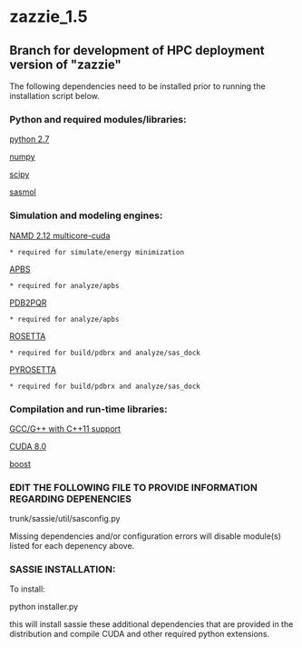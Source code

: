 # zazzie_1.5

## Branch for development of HPC deployment version of "zazzie" 

The following dependencies need to be installed prior to running the
installation script below.

### Python and required modules/libraries:

[python 2.7](https://www.python.org/downloads/release/python-2712/)

[numpy](https://www.scipy.org/scipylib/download.html)

[scipy](https://www.scipy.org/scipylib/download.html)

[sasmol](https://github.com/madscatt/sasmol)

### Simulation and modeling engines:

[NAMD 2.12 multicore-cuda](http://www.ks.uiuc.edu/Development/Download/download.cgi?PackageName=NAMD)
   
    * required for simulate/energy minimization

[APBS](http://www.poissonboltzmann.org/docs/downloads/)

    * required for analyze/apbs

[PDB2PQR](http://www.poissonboltzmann.org/docs/downloads/)
   
    * required for analyze/apbs

[ROSETTA](https://www.rosettacommons.org/software/license-and-download)
    
    * required for build/pdbrx and analyze/sas_dock

[PYROSETTA](https://www.rosettacommons.org/software/license-and-download)
    
    * required for build/pdbrx and analyze/sas_dock

### Compilation and run-time libraries:

[GCC/G++ with C++11 support](https://gcc.gnu.org/viewcvs/gcc/branches/)

[CUDA 8.0](https://developer.nvidia.com/cuda-downloads) 

[boost](http://www.boost.org)

### EDIT THE FOLLOWING FILE TO PROVIDE INFORMATION REGARDING DEPENENCIES

trunk/sassie/util/sasconfig.py

Missing dependencies and/or configuration errors will disable module(s) listed
for each depenency above.

### SASSIE INSTALLATION:

To install:

python installer.py

this will install sassie these additional dependencies that are provided in the distribution and compile CUDA and other required python extensions.

